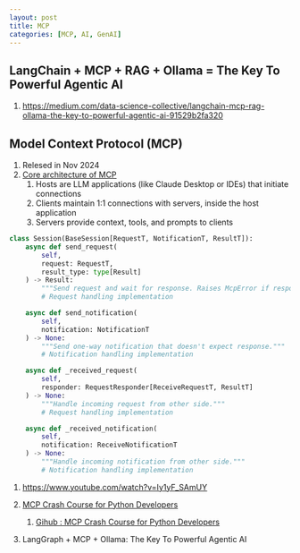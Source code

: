 ```yaml
---
layout: post
title: MCP
categories: [MCP, AI, GenAI] 
--- 
```



## LangChain + MCP + RAG + Ollama = The Key To Powerful Agentic AI
1. https://medium.com/data-science-collective/langchain-mcp-rag-ollama-the-key-to-powerful-agentic-ai-91529b2fa320

## Model Context Protocol (MCP)
1. Relesed in Nov 2024
1. [Core architecture of MCP](https://modelcontextprotocol.io/docs/concepts/architecture)
    1. Hosts are LLM applications (like Claude Desktop or IDEs) that initiate connections
    1. Clients maintain 1:1 connections with servers, inside the host application
    1. Servers provide context, tools, and prompts to clients

```Python
class Session(BaseSession[RequestT, NotificationT, ResultT]):
    async def send_request(
        self,
        request: RequestT,
        result_type: type[Result]
    ) -> Result:
        """Send request and wait for response. Raises McpError if response contains error."""
        # Request handling implementation

    async def send_notification(
        self,
        notification: NotificationT
    ) -> None:
        """Send one-way notification that doesn't expect response."""
        # Notification handling implementation

    async def _received_request(
        self,
        responder: RequestResponder[ReceiveRequestT, ResultT]
    ) -> None:
        """Handle incoming request from other side."""
        # Request handling implementation

    async def _received_notification(
        self,
        notification: ReceiveNotificationT
    ) -> None:
        """Handle incoming notification from other side."""
        # Notification handling implementation
```


1. https://www.youtube.com/watch?v=Iy1yF_SAmUY
1. [MCP Crash Course for Python Developers](https://www.youtube.com/watch?v=5xqFjh56AwM)
    1. [Gihub : MCP Crash Course for Python Developers](https://github.com/daveebbelaar/ai-cookbook/tree/main/mcp/crash-course)

1. LangGraph + MCP + Ollama: The Key To Powerful Agentic AI


